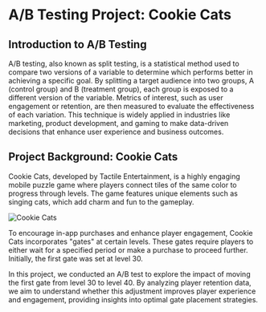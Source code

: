 # A/B Testing Project: Cookie Cats  

## Introduction to A/B Testing  

A/B testing, also known as split testing, is a statistical method used to compare two versions of a variable to determine which performs better in achieving a specific goal. By splitting a target audience into two groups, A (control group) and B (treatment group), each group is exposed to a different version of the variable. Metrics of interest, such as user engagement or retention, are then measured to evaluate the effectiveness of each variation. This technique is widely applied in industries like marketing, product development, and gaming to make data-driven decisions that enhance user experience and business outcomes.  

## Project Background: Cookie Cats  

Cookie Cats, developed by Tactile Entertainment, is a highly engaging mobile puzzle game where players connect tiles of the same color to progress through levels. The game features unique elements such as singing cats, which add charm and fun to the gameplay.  

![Cookie Cats](https://m.media-amazon.com/images/I/811Xmdf4IcL.jpg)

To encourage in-app purchases and enhance player engagement, Cookie Cats incorporates "gates" at certain levels. These gates require players to either wait for a specified period or make a purchase to proceed further. Initially, the first gate was set at level 30.  

In this project, we conducted an A/B test to explore the impact of moving the first gate from level 30 to level 40. By analyzing player retention data, we aim to understand whether this adjustment improves player experience and engagement, providing insights into optimal gate placement strategies.